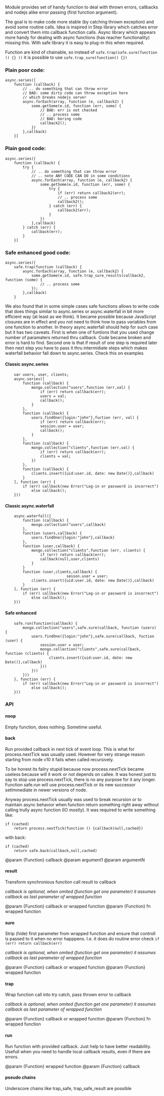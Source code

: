 Module provides set of handy function to deal with thrown errors, callbacks and
nodejs alike error passing (first function argument). 

The goal is to make code more stable (by catching thrown exception) and avoid
some routine calls. Idea is inspired in Step library which catches error and
convert them into callback function calls. Async library which appears more
handy for dealing with async functions (has reacher functionality)  missing this.
With safe library it is easy to plug-in this when required.

Function are kind of chainable, so instead of `safe.trap(safe.sure(function () {} ))`
it is possible to use `safe.trap_sure(function() {})`

### Plain poor code:
	async.series([
		function (callback) {
			// .. do something that can throw error
			// BAD: some dirty code can throw exception here
			// which breaks nodejs server
			async.forEach(array, function (e, callback2) {
				some.getSome(e.id, function (err, some) {
					// BAD: err is not checked 
					// .. process some
					// BAD: boring code
					callback2();
				})
			},callback)
		}]

### Plain good code:
	async.series([
		function (callback) {
			try {
				// .. do something that can throw error
				// .. note ANY CODE CAN DO in some conditions
				async.forEach(array, function (e, callback2) {
					some.getSome(e.id, function (err, some) {
						try {
							if (err) return callback2(err);
							// .. process some
							callback2();
						} catch (err) {
							callback2(err);
						}
					})
				},callback)
			} catch (err) {
				callback(err);
			}
		}]

###  Safe enhanced good code:
	async.series([
		safe.trap(function (callback) {
			async.forEach(array, function (e, callback2) {
				some.getSome(e.id, safe.trap_sure_results(callback2, function (some) {
					// .. process some
				});
			},callback)
		}

We also found that in some simple cases safe functions allows to write
code that does things similar to async.series or async.waterfall in bit 
more efficient way (at least as we think). It became possible
because JavaScript closures are in effect and you not need to think how
to pass variables from one function to another. In theory async.waterfall should
help for such case but it has two caveats. First is when one of funtions
that you used change number of paramaters returned thru callback. Code became
broken and error is hard to find. Second one is that if result of one step
is required later then next step you have to pass it thru intermidiate
steps which makes waterfall behavior fall down to async.series. Check 
this on examples

#### Classic async.series
		var users, user, clients;
		async.series([
			function (callback) {
				mongo.collection("users",function (err,val) {
					if (err) return callback(err);
					users = val;
					callback();
				}
			},
			function (callback) {
				users.findOne({login:"john"},fuction (err, val) {
					if (err) return callback(err);
					session.user = user;
					callback();
				}
			},
			function (callback) {
				mongo.collection("clients",function (err,val) {
					if (err) return callback(err);
					clients = val;
				})
			},
			function (callback) {
				clients.insert({uid:user.id, date: new Date()},callback)
			}
		], function (err) {
			if (err) callback(new Error("Log-in or password is incorrect")
				else callback();
		}))
		
#### Classic async.waterfall
		async.waterfall([
			function (callback) {
				mongo.collection("users",callback)
			},
			function (users,callback) {
				users.findOne({login:"john"},callback)
			},
			function (user,callback) {
				mongo.collection("clients",function (err, clients) {
					if (err) return callback(err);
					callback(null,user,clients)
				}
			}
			function (user,clients,callback) {
                                sesson.user = user;
				clients.insert({uid:user.id, date: new Date()},callback)
			}
		], function (err) {
			if (err) callback(new Error("Log-in or password is incorrect")
				else callback();
		}))		

#### Safe enhanced
		safe.run(function(callback) {
			mongo.collection("users",safe.sure(callback, function (users) {
				users.findOne({login:"john"},safe.sure(callback, fuction (user) {
					session.user = user;
					mongo.collection("clients",safe.sure(callback, function (clients) {
						clients.insert({uid:user.id, date: new Date()},callback)
					}))
				}))
			}))
		}, function (err) {
			if (err) callback(new Error("Log-in or password is incorrect")
				else callback();
		}))


### API

#### noop
Empty function, does nothing. Sometime useful.

#### back
Run provided callback in next tick of event loop. This is what for
process.nextTick was usually used. However for very strange reason
starting from node v10 it fails when called recursively. 

To be honest its failry stupid because now process.nextTick became
useless because will it work or not depends on callee. It was honest
just to say to stop use process.nextTick, there is no any purpose for
it any longer. Function safe.run will use process.nextTick or its new successor
setImmediate in newer versions of node.

Anyway process.nextTick usually was used to break recursion or to maintain async
behavior when function return something right away without calling
trully async function (IO mostly). It was required to write something
like:

	if (cached)
		return process.nextTick(function () {callback(null,cached})
with back:

	if (cached)
		return safe.back(callback,null,cached) 

@param {Function} callback
@param argument1
@param argumentN

#### result
Transform synchronious function call result to callback

_callback is optional, when omited (function get one parameter) it assumes
callback as last parameter of wrapped function_

@param {Function} callback or wrapped function
@param {Function} fn wrapped function


#### sure
Strip (hide) first parameter from wrapped function and ensure that
controll is passed to it when no error happpens. I.e. it does do
routine error check `if (err) return callback(err)`

_callback is optional, when omited (function get one parameter) it assumes
callback as last parameter of wrapped function_

@param {Function} callback or wrapped function
@param {Function} wrapped function

#### trap
Wrap function call into try catch, pass thrown error to callback

_callback is optional, when omited (function get one parameter) it assumes
callback as last parameter of wrapped function_

@param {Function} callback or wrapped function
@param {Function} fn wrapped function

#### run
Run function with provided callback. Just help to have better readability.
Usefull when you need to handle local callback results, even if there are
errors. 

@param {Function} wrapped function
@param {Function} callback

#### pseudo chains

Underscore chains like trap_safe, trap_safe_result are possible
